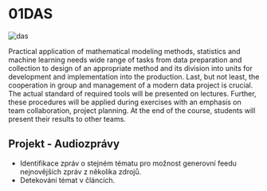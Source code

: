 # 01DAS
![das](https://user-images.githubusercontent.com/56349494/135910293-dee82caf-84fc-422b-b0e0-1f32b0aba147.jpg)

Practical application of mathematical modeling methods, statistics and machine learning needs wide range of tasks from data preparation and collection to design of an appropriate method and its division into units for development and implementation into the production. Last, but not least, the cooperation in group and management of a modern data project is crucial. The actual standard of required tools will be presented on lectures. Further, these procedures will be applied during exercises with an emphasis on team collaboration, project planning. At the end of the course, students will present their results to other teams.
## Projekt - Audiozprávy
* Identifikace zpráv o stejném tématu pro možnost generovní feedu nejnovějších zpráv z několika zdrojů.
* Detekování témat v článcích.
